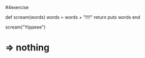 #4exercise

def scream(words)
  words = words + "!!!!"
  return
  puts words
end

scream("Yippeee")
# => nothing
